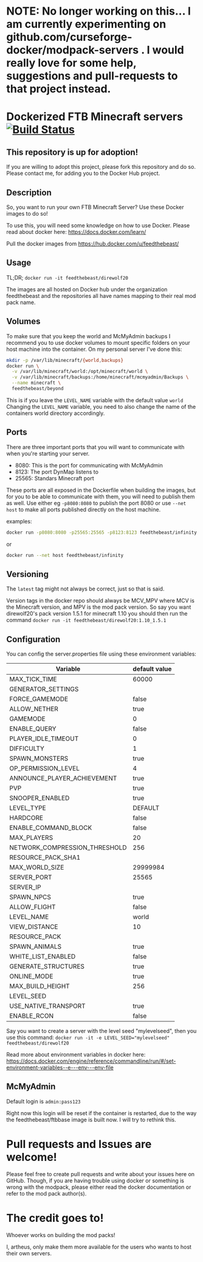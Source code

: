 # NOTE: No longer working on this... I am currently experimenting on github.com/curseforge-docker/modpack-servers . I would really love for some help, suggestions and pull-requests to that project instead.

# Dockerized FTB Minecraft servers [![Build Status](https://travis-ci.org/artheus/feedthebeast-docker-servers.svg?branch=master)](https://travis-ci.org/artheus/feedthebeast-docker-servers)

## This repository is up for adoption!
If you are willing to adopt this project, please fork this repository and do so.
Please contact me, for adding you to the Docker Hub project.

## Description

So, you want to run your own FTB Minecraft Server? Use these Docker images to do so!

To use this, you will need some knowledge on how to use Docker.
Please read about docker here: https://docs.docker.com/learn/

Pull the docker images from
https://hub.docker.com/u/feedthebeast/

## Usage

TL;DR; `docker run -it feedthebeast/direwolf20`

The images are all hosted on Docker hub under the organization feedthebeast
and the repositories all have names mapping to their real mod pack name.

## Volumes

To make sure that you keep the world and McMyAdmin backups I recommend you
to use docker volumes to mount specific folders on your host machine into
the container. On my personal server I've done this:
```bash
mkdir -p /var/lib/minecraft/{world,backups}
docker run \
  -v /var/lib/minecraft/world:/opt/minecraft/world \
  -v /var/lib/minecraft/backups:/home/minecraft/mcmyadmin/Backups \
  --name minecraft \
  feedthebeast/beyond
```

This is if you leave the `LEVEL_NAME` variable with the default value `world`
Changing the `LEVEL_NAME` variable, you need to also change the name of the
containers world directory accordingly.

## Ports

There are three important ports that you will want to communicate with
when you're starting your server.

- 8080: This is the port for communicating with McMyAdmin
- 8123: The port DynMap listens to
- 25565: Standars Minecraft port

These ports are all exposed in the Dockerfile when building the images,
but for you to be able to communicate with them, you will need to 
publish them as well.
Use either eg `-p8080:8080` to publish the port 8080 or use `--net host`
to make all ports published directly on the host machine.

examples:
```bash
docker run -p8080:8080 -p25565:25565 -p8123:8123 feedthebeast/infinity
```
or
```bash
docker run --net host feedthebeast/infinity
```

## Versioning
The `latest` tag might not always be correct, just so that is said.

Version tags in the docker repo should always be MCV_MPV where MCV is the
Minecraft version, and MPV is the mod pack version.
So say you want direwolf20's pack version 1.5.1 for minecraft 1.10
you should then run the command
`docker run -it feedthebeast/direwolf20:1.10_1.5.1`

## Configuration

You can config the server.properties file using these environment variables:

| Variable | default value |
| --- | --- |
| MAX_TICK_TIME | 60000 |
| GENERATOR_SETTINGS |  |
| FORCE_GAMEMODE | false |
| ALLOW_NETHER | true |
| GAMEMODE | 0 |
| ENABLE_QUERY | false |
| PLAYER_IDLE_TIMEOUT | 0 |
| DIFFICULTY | 1 |
| SPAWN_MONSTERS | true |
| OP_PERMISSION_LEVEL | 4 |
| ANNOUNCE_PLAYER_ACHIEVEMENT | true |
| PVP | true |
| SNOOPER_ENABLED | true |
| LEVEL_TYPE | DEFAULT |
| HARDCORE | false |
| ENABLE_COMMAND_BLOCK | false |
| MAX_PLAYERS | 20 |
| NETWORK_COMPRESSION_THRESHOLD | 256 |
| RESOURCE_PACK_SHA1 |  |
| MAX_WORLD_SIZE | 29999984 |
| SERVER_PORT | 25565 |
| SERVER_IP |  |
| SPAWN_NPCS | true |
| ALLOW_FLIGHT | false |
| LEVEL_NAME | world |
| VIEW_DISTANCE | 10 |
| RESOURCE_PACK |  |
| SPAWN_ANIMALS | true |
| WHITE_LIST_ENABLED | false |
| GENERATE_STRUCTURES | true |
| ONLINE_MODE | true |
| MAX_BUILD_HEIGHT | 256 |
| LEVEL_SEED |  |
| USE_NATIVE_TRANSPORT | true |
| ENABLE_RCON | false |

Say you want to create a server with the level seed "mylevelseed", then you use this command:
`docker run -it -e LEVEL_SEED="mylevelseed" feedthebeast/direwolf20`

Read more about environment variables in docker here:
https://docs.docker.com/engine/reference/commandline/run/#/set-environment-variables--e---env---env-file

## McMyAdmin

Default login is `admin:pass123`

Right now this login will be reset if the container is restarted, due to the way
the feedthebeast/ftbbase image is built now.
I will try to rethink this.

# Pull requests and Issues are welcome!

Please feel free to create pull requests and write about your issues here on GitHub.
Though, if you are having trouble using docker or something is wrong with the modpack,
please either read the docker documentation or refer to the mod pack author(s).

# The credit goes to!

Whoever works on building the mod packs!

I, artheus, only make them more available for the users who wants to host their own servers.
